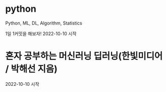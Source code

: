 # python
Python, ML, DL, Algorithm, Statistics

1일 1커밋을 해보자!
2022-10-10 시작


# 혼자 공부하는 머신러닝 딥러닝(한빛미디어 / 박해선 지음)
  2022-10-10 시작
